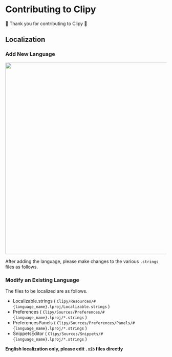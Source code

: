 # Contributing to Clipy

:tada: Thank you for contributing to Clipy :tada:

## Localization

### Add New Language
<img src="../Resources/new_localization.png" width="600">

After adding the language, please make changes to the various `.strings` files as follows.

### Modify an Existing Language
The files to be localized are as follows.
- Localizable.strings ( `Clipy/Resources/#{language_name}.lproj/Localizable.strings` )
- Preferences ( `Clipy/Sources/Preferences/#{language_name}.lproj/*.strings` )
- PreferencesPanels ( `Clipy/Sources/Preferences/Panels/#{language_name}.lproj/*.strings` )
- SnippetsEditor ( `Clipy/Sources/Snippets/#{language_name}.lproj/*.strings` )

**English localization only, please edit `.xib` files directly**
